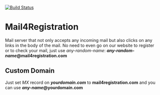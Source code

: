 [![Build Status](https://travis-ci.org/darvin/mail4registration.png?branch=master)](https://travis-ci.org/darvin/mail4registration)

Mail4Registration
======================
Mail server that not only accepts any incoming mail but also clicks on any links in the body of the mail. No need to even go on our website to register or to check your mail, just use *any-random-name*: __*any-random-name*@mail4registration.com__




## Custom Domain

Just set *MX* record on __*yourdomain.com*__ to **mail4registration.com** and you can use __*any-name*@yourdomain.com__
